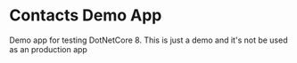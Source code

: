 # Contacts Demo App

Demo app for testing DotNetCore 8. This is just a demo and it's not be used as an production app

